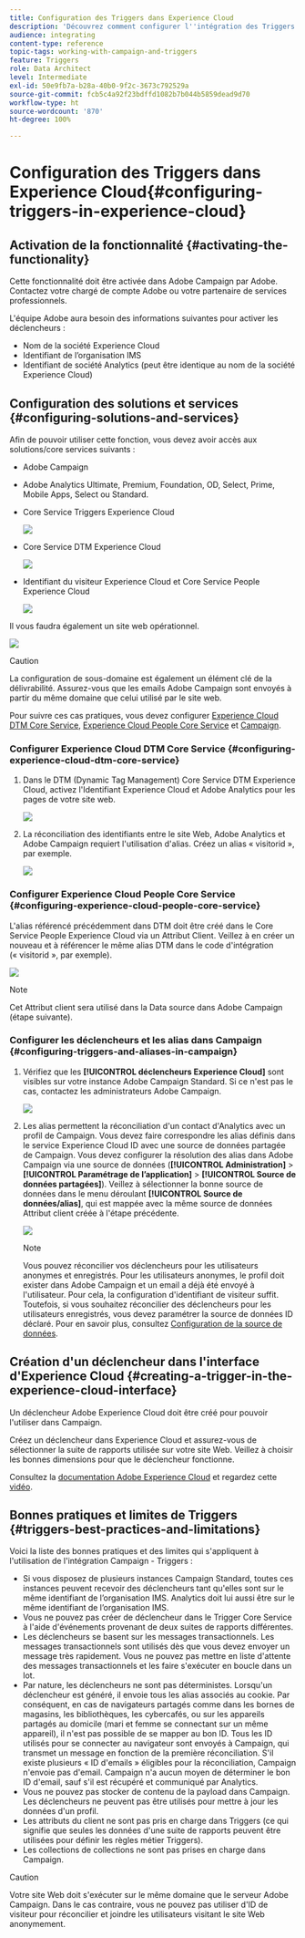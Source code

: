 ```yaml
---
title: Configuration des Triggers dans Experience Cloud
description: 'Découvrez comment configurer l''intégration des Triggers Adobe Experience Cloud pour commencer à envoyer des diffusions personnalisées à vos clients selon leurs comportements précédents. '
audience: integrating
content-type: reference
topic-tags: working-with-campaign-and-triggers
feature: Triggers
role: Data Architect
level: Intermediate
exl-id: 50e9fb7a-b28a-40b0-9f2c-3673c792529a
source-git-commit: fcb5c4a92f23bdffd1082b7b044b5859dead9d70
workflow-type: ht
source-wordcount: '870'
ht-degree: 100%

---
```


# Configuration des Triggers dans Experience Cloud{#configuring-triggers-in-experience-cloud}

## Activation de la fonctionnalité {#activating-the-functionality}

Cette fonctionnalité doit être activée dans Adobe Campaign par Adobe. Contactez votre chargé de compte Adobe ou votre partenaire de services professionnels.

L&#39;équipe Adobe aura besoin des informations suivantes pour activer les déclencheurs :

* Nom de la société Experience Cloud
* Identifiant de l’organisation IMS
* Identifiant de société Analytics (peut être identique au nom de la société Experience Cloud)

## Configuration des solutions et services      {#configuring-solutions-and-services}

Afin de pouvoir utiliser cette fonction, vous devez avoir accès aux solutions/core services suivants :

* Adobe Campaign
* Adobe Analytics Ultimate, Premium, Foundation, OD, Select, Prime, Mobile Apps, Select ou Standard.
* Core Service Triggers Experience Cloud

   ![](assets/trigger_uc_prereq_1.png)

* Core Service DTM Experience Cloud

   ![](assets/trigger_uc_prereq_2.png)

* Identifiant du visiteur Experience Cloud et Core Service People Experience Cloud

   ![](assets/trigger_uc_prereq_3.png)

Il vous faudra également un site web opérationnel.

![](assets/trigger_uc_prereq_4.png)

>[!CAUTION]
>
>La configuration de sous-domaine est également un élément clé de la délivrabilité. Assurez-vous que les emails Adobe Campaign sont envoyés à partir du même domaine que celui utilisé par le site web.

Pour suivre ces cas pratiques, vous devez configurer [Experience Cloud DTM Core Service](#configuring-experience-cloud-dtm-core-service), [Experience Cloud People Core Service](#configuring-experience-cloud-people-core-service) et [Campaign](#configuring-triggers-and-aliases-in-campaign).

### Configurer Experience Cloud DTM Core Service      {#configuring-experience-cloud-dtm-core-service}

1. Dans le DTM (Dynamic Tag Management) Core Service DTM Experience Cloud, activez l&#39;Identifiant Experience Cloud et Adobe Analytics pour les pages de votre site web.

   ![](assets/trigger_uc_conf_1.png)

1. La réconciliation des identifiants entre le site Web, Adobe Analytics et Adobe Campaign requiert l&#39;utilisation d&#39;alias. Créez un alias « visitorid », par exemple.

   ![](assets/trigger_uc_conf_2.png)

### Configurer Experience Cloud People Core Service      {#configuring-experience-cloud-people-core-service}

L&#39;alias référencé précédemment dans DTM doit être créé dans le Core Service People Experience Cloud via un Attribut Client. Veillez à en créer un nouveau et à référencer le même alias DTM dans le code d&#39;intégration (« visitorid », par exemple).

![](assets/trigger_uc_conf_3.png)

>[!NOTE]
>
>Cet Attribut client sera utilisé dans la Data source dans Adobe Campaign (étape suivante).

### Configurer les déclencheurs et les alias dans Campaign    {#configuring-triggers-and-aliases-in-campaign}

1. Vérifiez que les **[!UICONTROL déclencheurs Experience Cloud]** sont visibles sur votre instance Adobe Campaign Standard. Si ce n&#39;est pas le cas, contactez les administrateurs Adobe Campaign.

   ![](assets/remarketing_1.png)

1. Les alias permettent la réconciliation d&#39;un contact d&#39;Analytics avec un profil de Campaign. Vous devez faire correspondre les alias définis dans le service Experience Cloud ID avec une source de données partagée de Campaign. Vous devez configurer la résolution des alias dans Adobe Campaign via une source de données (**[!UICONTROL Administration]** > **[!UICONTROL Paramétrage de l’application]** > **[!UICONTROL Source de données partagées]**). Veillez à sélectionner la bonne source de données dans le menu déroulant **[!UICONTROL Source de données/alias]**, qui est mappée avec la même source de données Attribut client créée à l&#39;étape précédente.

   ![](assets/trigger_uc_conf_5.png)

   >[!NOTE]
   >
   >Vous pouvez réconcilier vos déclencheurs pour les utilisateurs anonymes et enregistrés. Pour les utilisateurs anonymes, le profil doit exister dans Adobe Campaign et un email a déjà été envoyé à l&#39;utilisateur. Pour cela, la configuration d&#39;identifiant de visiteur suffit. Toutefois, si vous souhaitez réconcilier des déclencheurs pour les utilisateurs enregistrés, vous devez paramétrer la source de données ID déclaré. Pour en savoir plus, consultez [Configuration de la source de données](../../integrating/using/provisioning-and-configuring-integration-with-audience-manager-or-people-core-service.md#step-2--configure-the-data-sources).

## Création d&#39;un déclencheur dans l&#39;interface d&#39;Experience Cloud    {#creating-a-trigger-in-the-experience-cloud-interface}

Un déclencheur Adobe Experience Cloud doit être créé pour pouvoir l&#39;utiliser dans Campaign.

Créez un déclencheur dans Experience Cloud et assurez-vous de sélectionner la suite de rapports utilisée sur votre site Web. Veillez à choisir les bonnes dimensions pour que le déclencheur fonctionne.

Consultez la [documentation Adobe Experience Cloud](https://experienceleague.adobe.com/docs/core-services/interface/activation/triggers.html?lang=fr) et regardez cette [vidéo](https://helpx.adobe.com/fr/marketing-cloud/how-to/email-marketing.html#step-two).

## Bonnes pratiques et limites de Triggers {#triggers-best-practices-and-limitations}

Voici la liste des bonnes pratiques et des limites qui s&#39;appliquent à l&#39;utilisation de l&#39;intégration Campaign - Triggers :

* Si vous disposez de plusieurs instances Campaign Standard, toutes ces instances peuvent recevoir des déclencheurs tant qu&#39;elles sont sur le même identifiant de l’organisation IMS. Analytics doit lui aussi être sur le même identifiant de l’organisation IMS.
* Vous ne pouvez pas créer de déclencheur dans le Trigger Core Service à l&#39;aide d&#39;événements provenant de deux suites de rapports différentes.
* Les déclencheurs se basent sur les messages transactionnels. Les messages transactionnels sont utilisés dès que vous devez envoyer un message très rapidement. Vous ne pouvez pas mettre en liste d&#39;attente des messages transactionnels et les faire s&#39;exécuter en boucle dans un lot.
* Par nature, les déclencheurs ne sont pas déterministes. Lorsqu&#39;un déclencheur est généré, il envoie tous les alias associés au cookie. Par conséquent, en cas de navigateurs partagés comme dans les bornes de magasins, les bibliothèques, les cybercafés, ou sur les appareils partagés au domicile (mari et femme se connectant sur un même appareil), il n&#39;est pas possible de se mapper au bon ID. Tous les ID utilisés pour se connecter au navigateur sont envoyés à Campaign, qui transmet un message en fonction de la première réconciliation. S&#39;il existe plusieurs « ID d&#39;emails » éligibles pour la réconciliation, Campaign n&#39;envoie pas d&#39;email. Campaign n&#39;a aucun moyen de déterminer le bon ID d&#39;email, sauf s&#39;il est récupéré et communiqué par Analytics.
* Vous ne pouvez pas stocker de contenu de la payload dans Campaign. Les déclencheurs ne peuvent pas être utilisés pour mettre à jour les données d&#39;un profil.
* Les attributs du client ne sont pas pris en charge dans Triggers (ce qui signifie que seules les données d&#39;une suite de rapports peuvent être utilisées pour définir les règles métier Triggers).
* Les collections de collections ne sont pas prises en charge dans Campaign.

>[!CAUTION]
>
>Votre site Web doit s&#39;exécuter sur le même domaine que le serveur Adobe Campaign. Dans le cas contraire, vous ne pouvez pas utiliser d&#39;ID de visiteur pour réconcilier et joindre les utilisateurs visitant le site Web anonymement.

